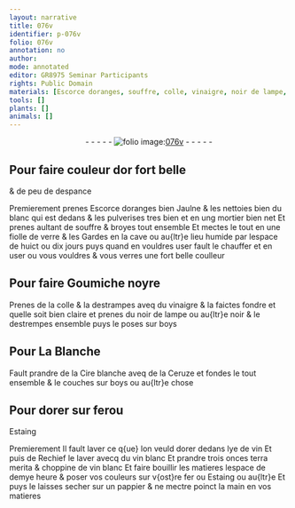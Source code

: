 ```yaml
---
layout: narrative
title: 076v
identifier: p-076v
folio: 076v
annotation: no
author:
mode: annotated
editor: GR8975 Seminar Participants
rights: Public Domain
materials: [Escorce doranges, souffre, colle, vinaigre, noir de lampe, boys, Cire blanche, Ceruze, fer, Estaing, lye de vin, vin blanc, terra merita, pappier]
tools: []
plants: []
animals: []
---
```


<div class="folio" align="center">- - - - - <a href="http://gallica.bnf.fr/ark:/12148/btv1b10500001g/f158.item" target="_blank"><img src="https://cu-mkp.github.io/2017-workshop-edition/assets/photo-icon.png" alt="folio image: " style="display:inline-block; margin-bottom:-3px;"/>076v</a> - - - - - </div>  
  

## Pour faire couleur dor fort belle
 & de peu de despance

 
Premierement prenes <span class="m">Escorce doranges</span> bien Jaulne &
 les nettoies bien du blanc qui est dedans & les
 pulverises tres bien et en ung mortier bien net Et prenes
 aultant de <span class="m">souffre</span> & broyes tout ensemble Et mectes le
 tout en une fiolle de verre & les Gardes en la cave ou
 au{ltr}e lieu humide par lespace de huict ou dix jours puys
 quand en vouldres user fault le chauffer et en user ou
 vous vouldres & vous verres une fort belle coulleur
 
 
  

## Pour faire Goumiche noyre

 
Prenes de la <span class="m">colle</span> & la destrampes aveq du <span class="m">vinaigre</span>
 & la faictes fondre et quelle soit bien claire et prenes du
 <span class="m">noir de lampe</span> ou au{ltr}e noir & le destrempes ensemble
 puys le poses sur <span class="m">boys</span>
 
 
  

## Pour La Blanche

 
Fault prandre de la <span class="m">Cire blanche</span> aveq de la <span class="m">Ceruze</span>
 et fondes le tout ensemble & le couches sur <span class="m">boys</span> ou
 au{ltr}e chose
 
 
  

## Pour dorer sur <span class="m">fer</span>ou
 <span class="m">Estaing</span>

 
Premierement Il fault laver ce q{ue} lon veuld dorer
 dedans <span class="m">lye de vin</span> Et puis de Rechief le laver avecq du <span class="m">vin
 blanc</span> Et prandre trois onces <span class="m">terra merita</span> & choppine de
 <span class="m">vin blanc</span> Et faire bouillir les matieres lespace de demye
 heure & poser vos couleurs sur v{ost}re <span class="m">fer</span> ou <span class="m">Estaing</span> ou au{ltr}e
 Et puys le laisses secher sur un <span class="m">pappier</span> & ne mectre
 poinct la main en vos matieres
 
